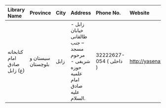 | Library Name                | Province          | City   | Address                                                                          | Phone No.               | Website              |
|:----------------------------|:------------------|:-------|:---------------------------------------------------------------------------------|:------------------------|:---------------------|
| كتابخانه امام صادق (ع) زابل | سیستان و بلوچستان | زابل   | زابل - خیابان طالقانی – جنب مسجد مرحوم شریفی - حوزه علمیه امام صادق علیه السلام. | 32222627-054 ( داخلی  ) | http://yasenarges.ir |